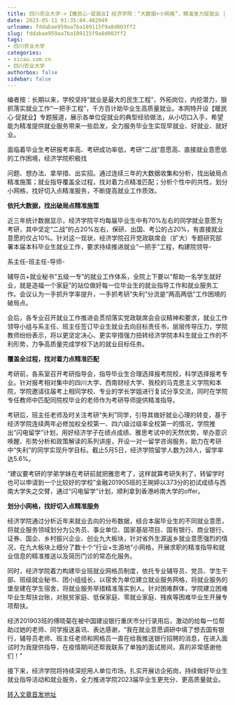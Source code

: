 ```yaml
---
title: 四川农业大学->【暖民心·促就业】经济学院：“大数据+小网格”，精准发力促就业 | sicau.com.cn
date: 2023-05-11 01:35:04.482949
urlname: fddabae959aa7ba109115f9a8d003ff2
slug: fddabae959aa7ba109115f9a8d003ff2
tags: 
- 四川农业大学
categories:
- sicau.com.cn
- 四川农业大学
authorbox: false
sidebar: false
---
```

编者按：长期以来，学校坚持“就业是最大的民生工程”，外拓岗位，内挖潜力，狠抓落实就业工作“一把手工程”，千方百计助毕业生高质量就业。本网特开设【暖民心·促就业】专题报道，展示各单位促就业的典型经验做法，从小切口入手，希望能为精准提供就业服务带来一些启发，全力服务毕业生实现早就业、好就业、就好业。

面临着毕业生考研报考率高、考研成功率低，考研“二战”意愿高、直接就业意愿低的工作困境，经济学院积极找
<!--more-->
问题、想办法、拿举措、出实招。通过连续三年的大数据收集和分析，找出破局点精准施策；就业指导覆盖全过程，找对着力点精准匹配；分析个性中的共性，划分小网格，找好切入点精准服务，不断提高就业工作质效。

**依托大数据，找出破局点精准施策**

近三年统计数据显示，经济学院平均每届毕业生中有70%左右的同学就业意愿为考研，其中坚定“二战”的占20%左右，保研、出国、考公的占20%，有直接就业意愿的仅占10%。针对这一现状，经济学院召开党政联席会（扩大）专题研究部署本届本科毕业生就业工作，要求持续推进就业“一把手”工程，构建院领导-

系主任-班主任-导师-

辅导员+就业秘书“五级一专”的就业工作体系，全院上下要以“帮助一名学生就好业，就是造福一个家庭”的站位做好每一位毕业生的就业指导工作和就业服务工作。会议认为一手抓升学率提升，一手抓考研“失利”分流是“两高两低”工作困境的破局点。

会后，各专业召开就业工作推进会贯彻落实党政联席会会议精神和要求，就业工作领导小组与系主任、班主任签订毕业生就业去向目标责任书，层层传导压力，学院教师纷纷表示，将以更坚定决心、更实举措强力扭转经济学院本科生就业工作的不利形势，力争高质量完成学校下达的就业目标任务。

**覆盖全过程，找对着力点精准匹配**

考研前，各系室召开考研指导会，指导毕业生合理选择报考院校，科学选择报考专业。针对报考相对集中的四川大学、西南财经大学、我校的马克思主义学院和本院，学院邀请往届考上相同学校、专业的学长学姐进行复试分享交流，同时在学院专任教师中匹配同院校毕业的老师作为考研导师提供精准指导。

考研后，班主任老师及时关注考研“失利”同学，引导其做好就业心理的转变，基于经济学院连续两年必修加权全校第一、四六级过级率全校第一的情况，学院推出“闪电留学”计划，用好经济学子在绩点成绩、雅思考试中的天然优势，举办意识唤醒、形势分析和政策解读的系列讲座，开设一对一留学咨询服务，助力在考研中“失利”的同学实现升学目标。截止5月5日，经济学院留学人数为28人，留学率达5.6%。

“建议要考研的学弟学妹在考研前就把雅思考了，这样就算考研失利了，转留学时也可以申请到一个比较好的学校”金融201905班的王琬婷以373分的初试成绩与西南大学失之交臂，通过“闪电留学”计划，顺利拿到香港岭南大学的offer。

**划分小网格，找好切入点精准服务**

经济学院通过分析近年来就业去向的分布数据，结合本届毕业生的不同就业意愿，将就业服务领域划分为公务员、事业单位、国家基层项目、国有银行、商业银行、证券、国企、乡村振兴企业、创业九大板块，针对省外生源返乡就业意愿强烈的情况，在九大板块上细分了数十个“行业+生源地”小网格，开展求职的精准指导和就业信息的精准推送以及简历门诊的常态化服务。

同时，经济学院着力构建毕业班就业网格员制度，依托专业辅导员、党员、学生干部、班级就业秘书、团小组组长，以宿舍为单位建立就业服务网格，将就业服务的堡垒建在学生宿舍，将就业服务举措精准落实到人。针对困难群体，学院建立困难毕业生帮扶台账，对脱贫家庭、低保家庭、零就业家庭、残疾等困难毕业生开展专项帮扶。

经济201903班的傅晓菊在被中国建设银行重庆市分行录用后，激动的给每一位帮助过她的老师、同学报送喜讯、表达感谢，“我在就业意愿调研中填了想去国有银行，辅导员老师、班主任老师和网格员一直在给我推送银行招聘的消息，在进入面试时为我提供指导，在疫情期间还帮我联系了单独的面试房间，真的非常感谢他们！”

接下来，经济学院将持续深挖用人单位市场，扎实开展访企拓岗，持续做好毕业生就业指导活动和就业服务，全力推进学院2023届毕业生更充分、更高质量就业。



[转入文章首发地址](https://news.sicau.edu.cn/info/1135/72139.htm)